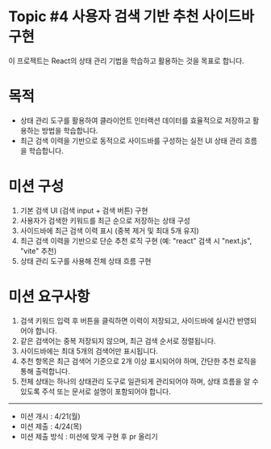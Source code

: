# Topic #4 사용자 검색 기반 추천 사이드바 구현

이 프로젝트는 React의 상태 관리 기법을 학습하고 활용하는 것을 목표로 합니다.

# 목적

- 상태 관리 도구를 활용하여 클라이언트 인터랙션 데이터를 효율적으로 저장하고 활용하는 방법을 학습합니다.
- 최근 검색 이력을 기반으로 동적으로 사이드바를 구성하는 실전 UI 상태 관리 흐름을 학습합니다.

# 미션 구성

1. 기본 검색 UI (검색 input + 검색 버튼) 구현
2. 사용자가 검색한 키워드를 최근 순으로 저장하는 상태 구성
3. 사이드바에 최근 검색 이력 표시 (중복 제거 및 최대 5개 유지)
4. 최근 검색 이력을 기반으로 단순 추천 로직 구현 (예: "react" 검색 시 "next.js", "vite" 추천)
5. 상태 관리 도구를 사용해 전체 상태 흐름 구현

# 미션 요구사항

1. 검색 키워드 입력 후 버튼을 클릭하면 이력이 저장되고, 사이드바에 실시간 반영되어야 합니다.
2. 같은 검색어는 중복 저장되지 않으며, 최근 검색 순서로 정렬됩니다.
3. 사이드바에는 최대 5개의 검색어만 표시됩니다.
4. 추천 항목은 최근 검색어 기준으로 2개 이상 표시되어야 하며, 간단한 추천 로직을 통해 출력합니다.
5. 전체 상태는 하나의 상태관리 도구로 일관되게 관리되어야 하며, 상태 흐름을 알 수 있도록 주석 또는 문서로 설명이 포함되어야 합니다.

---

- 미션 개시 : 4/21(월)
- 미션 제출 : 4/24(목)
- 미션 제출 방식 : 미션에 맞게 구현 후 pr 올리기
